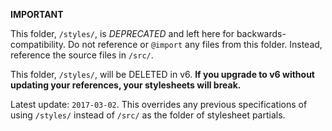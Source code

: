 **IMPORTANT**

This folder, `/styles/`, is *DEPRECATED* and left here for backwards-compatibility.
Do not reference or `@import` any files from this folder.
Instead, reference the source files in `/src/`.

This folder, `/styles/`, will be DELETED in v6. **If you upgrade to v6 without updating your
references, your stylesheets will break.**

Latest update: `2017-03-02`. This overrides any previous specifications of
using `/styles/` instead of `/src/` as the folder of stylesheet partials.
